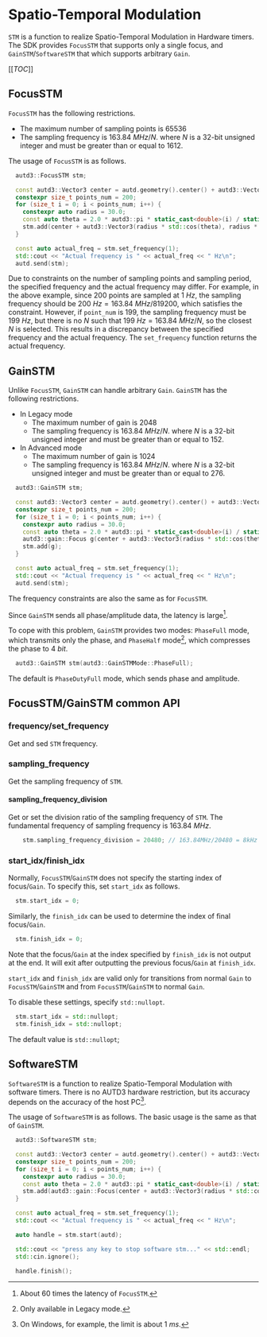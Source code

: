 # Spatio-Temporal Modulation

`STM` is a function to realize Spatio-Temporal Modulation in Hardware timers.
The SDK provides `FocusSTM` that supports only a single focus, and `GainSTM`/`SoftwareSTM` that which supports arbitrary `Gain`.

[[_TOC_]]

## FocusSTM

`FocusSTM` has the following restrictions.

* The maximum number of sampling points is 65536
* The sampling frequency is $\SI{163.84}{MHz}/N$. where $N$ is a 32-bit unsigned integer and must be greater than or equal to $1612$.

The usage of `FocusSTM` is as follows.

```cpp
  autd3::FocusSTM stm;

  const autd3::Vector3 center = autd.geometry().center() + autd3::Vector3(0.0, 0.0, 150.0);
  constexpr size_t points_num = 200;
  for (size_t i = 0; i < points_num; i++) {
    constexpr auto radius = 30.0;
    const auto theta = 2.0 * autd3::pi * static_cast<double>(i) / static_cast<double>(points_num);
    stm.add(center + autd3::Vector3(radius * std::cos(theta), radius * std::sin(theta), 0));
  }

  const auto actual_freq = stm.set_frequency(1);
  std::cout << "Actual frequency is " << actual_freq << " Hz\n";
  autd.send(stm);
```

Due to constraints on the number of sampling points and sampling period, the specified frequency and the actual frequency may differ.
For example, in the above example, since 200 points are sampled at $\SI{1}{Hz}$, the sampling frequency should be $\SI{200}{Hz}=\SI{163.84}{MHz}/819200$, which satisfies the constraint.
However, if `point_num` is 199, the sampling frequency must be $\SI{199}{Hz}$, but there is no $N$ such that $\SI{199}{Hz}=\SI{163.84}{MHz}/N$, so the closest $N$ is selected.
This results in a discrepancy between the specified frequency and the actual frequency.
The `set_frequency` function returns the actual frequency.

## GainSTM

Unlike `FocusSTM`, `GainSTM` can handle arbitrary `Gain`.
`GainSTM` has the following restrictions.

* In Legacy mode
  * The maximum number of gain is 2048
  * The sampling frequency is $\SI{163.84}{MHz}/N$. where $N$ is a 32-bit unsigned integer and must be greater than or equal to $152$.
* In Advanced mode
  * The maximum number of gain is 1024
  * The sampling frequency is $\SI{163.84}{MHz}/N$. where $N$ is a 32-bit unsigned integer and must be greater than or equal to $276$.

```cpp
  autd3::GainSTM stm;

  const autd3::Vector3 center = autd.geometry().center() + autd3::Vector3(0.0, 0.0, 150.0);
  constexpr size_t points_num = 200;
  for (size_t i = 0; i < points_num; i++) {
    constexpr auto radius = 30.0;
    const auto theta = 2.0 * autd3::pi * static_cast<double>(i) / static_cast<double>(points_num);
    autd3::gain::Focus g(center + autd3::Vector3(radius * std::cos(theta), radius * std::sin(theta), 0.0));
    stm.add(g);
  }

  const auto actual_freq = stm.set_frequency(1);
  std::cout << "Actual frequency is " << actual_freq << " Hz\n";
  autd.send(stm);
```

The frequency constraints are also the same as for `FocusSTM`.

Since `GainSTM` sends all phase/amplitude data, the latency is large[^fn_gain_seq].

To cope with this problem, `GainSTM` provides two modes: `PhaseFull` mode, which transmits only the phase, and `PhaseHalf` mode[^phase_half], which compresses the phase to $\SI{4}{bit}$. 

```cpp
  autd3::GainSTM stm(autd3::GainSTMMode::PhaseFull);
```

The default is `PhaseDutyFull` mode, which sends phase and amplitude.

## FocusSTM/GainSTM common API

### frequency/set_frequency

Get and sed `STM` frequency.

### sampling_frequency

Get the sampling frequency of `STM`.

#### sampling_frequency_division

Get or set the division ratio of the sampling frequency of `STM`.
The fundamental frequency of sampling frequency is $\SI{163.84}{MHz}$.

```cpp
    stm.sampling_frequency_division = 20480; // 163.84MHz/20480 = 8kHz
```

### start_idx/finish_idx

Normally, `FocusSTM`/`GainSTM` does not specify the starting index of focus/`Gain`.
To specify this, set `start_idx` as follows.

```cpp
  stm.start_idx = 0;
```

Similarly, the `finish_idx` can be used to determine the index of final focus/`Gain`.

```cpp
  stm.finish_idx = 0;
```

Note that the focus/`Gain` at the index specified by `finish_idx` is not output at the end.
It will exit after outputting the previous focus/`Gain` at `finish_idx`.

`start_idx` and `finish_idx` are valid only for transitions from normal `Gain` to `FocusSTM`/`GainSTM` and from `FocusSTM`/`GainSTM` to normal `Gain`.

To disable these settings, specify `std::nullopt`.

```cpp
  stm.start_idx = std::nullopt;
  stm.finish_idx = std::nullopt;
```

The default value is `std::nullopt`;

## SoftwareSTM

`SoftwareSTM` is a function to realize Spatio-Temporal Modulation with software timers.
There is no AUTD3 hardware restriction, but its accuracy depends on the accuracy of the host PC[^timer_precision].

The usage of `SoftwareSTM` is as follows.
The basic usage is the same as that of `GainSTM`.

```cpp
  autd3::SoftwareSTM stm;

  const autd3::Vector3 center = autd.geometry().center() + autd3::Vector3(0.0, 0.0, 150.0);
  constexpr size_t points_num = 200;
  for (size_t i = 0; i < points_num; i++) {
    constexpr auto radius = 30.0;
    const auto theta = 2.0 * autd3::pi * static_cast<double>(i) / static_cast<double>(points_num);
    stm.add(autd3::gain::Focus(center + autd3::Vector3(radius * std::cos(theta), radius * std::sin(theta), 0.0)));
  }

  const auto actual_freq = stm.set_frequency(1);
  std::cout << "Actual frequency is " << actual_freq << " Hz\n";

  auto handle = stm.start(autd);

  std::cout << "press any key to stop software stm..." << std::endl;
  std::cin.ignore();

  handle.finish();
```

[^fn_gain_seq]: About 60 times the latency of `FocusSTM`.

[^phase_half]: Only available in Legacy mode.

[^timer_precision]: On Windows, for example, the limit is about $\SI{1}{ms}$.
